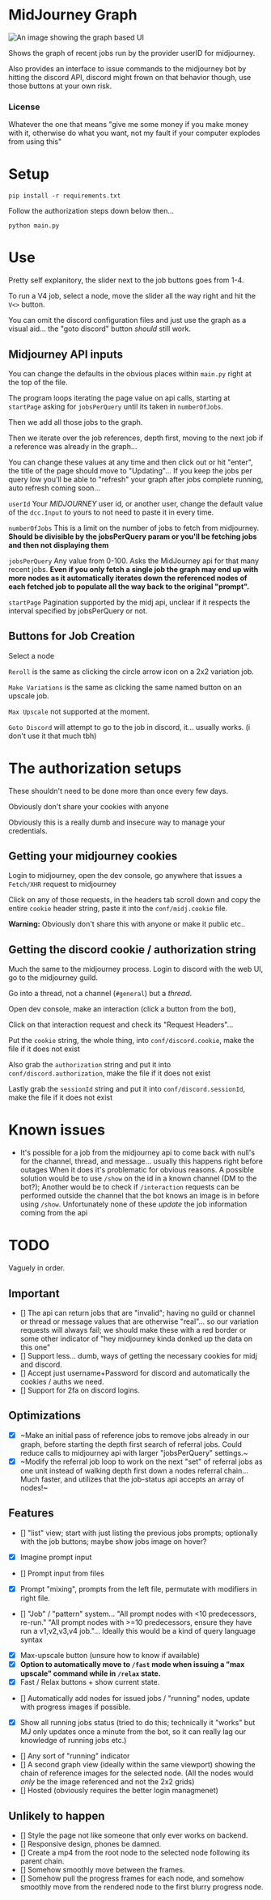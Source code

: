 # MidJourney Graph

![An image showing the graph based UI](/example.png)

Shows the graph of recent jobs run by the provider userID for midjourney.

Also provides an interface to issue commands to the midjourney bot by hitting the discord API, discord might frown on that behavior though, use those buttons at your own risk.

### License

Whatever the one that means "give me some money if you make money with it, otherwise do what you want, not my fault if your computer explodes from using this"

# Setup

`pip install -r requirements.txt`

Follow the authorization steps down below then...

`python main.py`

# Use

Pretty self explanitory, the slider next to the job buttons goes from 1-4.

To run a V4 job, select a node, move the slider all the way right and hit the `V<>` button.

You can omit the discord configuration files and just use the graph as a visual aid... the "goto discord" button _should_ still work.

## Midjourney API inputs

You can change the defaults in the obvious places within `main.py` right at the top of the file.

The program loops iterating the page value on api calls, starting at `startPage` asking for `jobsPerQuery` until its taken in `numberOfJobs`.

Then we add all those jobs to the graph.

Then we iterate over the job references, depth first, moving to the next job if a reference was already in the graph...

You can change these values at any time and then click out or hit "enter", the title of the page should move to "Updating"... If you keep the jobs per query low you'll be able to "refresh" your graph after jobs complete running, auto refresh coming soon...

`userId` Your _MIDJOURNEY_ user id, or another user, change the default value of the `dcc.Input` to yours to not need to paste it in every time.

`numberOfJobs` This is a limit on the number of jobs to fetch from midjourney. **Should be divisible by the jobsPerQuery param or you'll be fetching jobs and then not displaying them**

`jobsPerQuery` Any value from 0-100. Asks the MidJourney api for that many recent jobs. **Even if you only fetch a single job the graph may end up with more nodes as it automatically iterates down the referenced nodes of each fetched job to populate all the way back to the original "prompt".**

`startPage` Pagination supported by the midj api, unclear if it respects the interval specified by jobsPerQuery or not.

## Buttons for Job Creation

Select a node

`Reroll` is the same as clicking the circle arrow icon on a 2x2 variation job.

`Make Variations` is the same as clicking the same named button on an upscale job.

`Max Upscale` not supported at the moment.

`Goto Discord` will attempt to go to the job in discord, it... usually works. (i don't use it that much tbh)

# The authorization setups

These shouldn't need to be done more than once every few days.

Obviously don't share your cookies with anyone

Obviously this is a really dumb and insecure way to manage your credentials.

## Getting your midjourney cookies

Login to midjourney, open the dev console, go anywhere that issues a `Fetch/XHR` request to midjourney

Click on any of those requests, in the headers tab scroll down and copy the entire `cookie` header string, paste it into the `conf/midj.cookie` file.

**Warning:** Obviously don't share this with anyone or make it public etc..

## Getting the discord cookie / authorization string

Much the same to the midjourney process. Login to discord with the web UI, go to the midjourney guild.

Go into a thread, not a channel (`#general`) but a _thread_.

Open dev console, make an interaction (click a button from the bot),

Click on that interaction request and check its "Request Headers"...

Put the `cookie` string, the whole thing, into `conf/discord.cookie`, make the file if it does not exist

Also grab the `authorization` string and put it into `conf/discord.authorization`, make the file if it does not exist

Lastly grab the `sessionId` string and put it into `conf/discord.sessionId`, make the file if it does not exist

# Known issues

- It's possible for a job from the midjourney api to come back with null's for the channel, thread, and message... usually this happens right before outages
  When it does it's problematic for obvious reasons. A possible solution would be to use `/show` on the id in a known channel (DM to the bot?); Another
  would be to check if `/interaction` requests can be performed outside the channel that the bot knows an image is in before using `/show`. Unfortunately none of these
  _update_ the job information coming from the api

# TODO

Vaguely in order.

## Important

- [] The api can return jobs that are "invalid"; having no guild or channel or thread or message values that are otherwise "real"... so our variation requests will always fail; we should make these with a red border or some other indicator of "hey midjourney kinda donked up the data on this one"
- [] Support less... dumb, ways of getting the necessary cookies for midj and discord.
- [] Accept just username+Password for discord and automatically the cookies / auths we need.
- [] Support for 2fa on discord logins.

## Optimizations

- [x] ~Make an initial pass of reference jobs to remove jobs already in our graph, before starting the depth first search of referral jobs. Could reduce calls to midjourney api with larger "jobsPerQuery" settings.~
- [x] ~Modify the referral job loop to work on the next "set" of referral jobs as one unit instead of walking depth first down a nodes referral chain... Much faster, and utilizes that the job-status api accepts an array of nodes!~

## Features

- [] "list" view; start with just listing the previous jobs prompts; optionally with the job buttons; maybe show jobs image on hover?
- [x] Imagine prompt input
- [] Prompt input from files
- [x] Prompt "mixing", prompts from the left file, permutate with modifiers in right file.
- [] "Job" / "pattern" system... "All prompt nodes with <10 predecessors, re-run." "All prompt nodes with >=10 predecessors, ensure they have run a v1,v2,v3,v4 job."... Ideally this would be a kind of query language syntax
- [x] Max-upscale button (unsure how to know if available)
- [x] **Option to automatically move to `/fast` mode when issuing a "max upscale" command while in `/relax` state.**
- [x] Fast / Relax buttons + show current state.
- [] Automatically add nodes for issued jobs / "running" nodes, update with progress images if possible.
- [x] Show all running jobs status (tried to do this; technically it "works" but MJ only updates once a minute from the bot, so it can really lag our knowledge of running jobs etc.)
- [] Any sort of "running" indicator
- [] A second graph view (ideally within the same viewport) showing the chain of reference images for the selected node. (All the nodes would _only_ be the image referenced and not the 2x2 grids)
- [] Hosted (obviously requires the better login managmenet)

## Unlikely to happen

- [] Style the page not like someone that only ever works on backend.
- [] Responsive design, phones be damned.
- [] Create a mp4 from the root node to the selected node following its parent chain.
- [] Somehow smoothly move between the frames.
- [] Somehow pull the progress frames for each node, and somehow smoothly move from the rendered node to the first blurry progress node.
